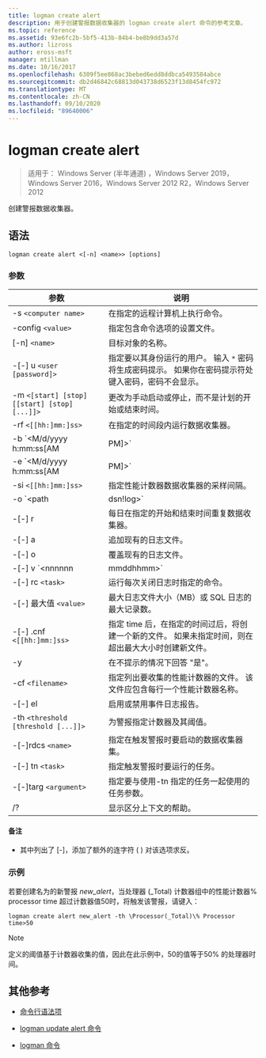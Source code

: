 ```yaml
---
title: logman create alert
description: 用于创建警报数据收集器的 logman create alert 命令的参考文章。
ms.topic: reference
ms.assetid: 93e6fc2b-5bf5-413b-84b4-be8b9dd3a57d
ms.author: lizross
author: eross-msft
manager: mtillman
ms.date: 10/16/2017
ms.openlocfilehash: 6309f5ee868ac3bebed6edd8ddbca5493584abce
ms.sourcegitcommit: db2d46842c68813d043738d6523f13d8454fc972
ms.translationtype: MT
ms.contentlocale: zh-CN
ms.lasthandoff: 09/10/2020
ms.locfileid: "89640006"
---
```

# <a name="logman-create-alert"></a>logman create alert

> 适用于： Windows Server (半年通道) ，Windows Server 2019，Windows Server 2016，Windows Server 2012 R2，Windows Server 2012

创建警报数据收集器。

## <a name="syntax"></a>语法

```
logman create alert <[-n] <name>> [options]
```

### <a name="parameters"></a>参数

| 参数 | 说明 |
| --------- | ----------- |
| -s `<computer name>` | 在指定的远程计算机上执行命令。 |
| -config `<value>` | 指定包含命令选项的设置文件。 |
| [-n] `<name>` | 目标对象的名称。 |
| -[-] u `<user [password]>` | 指定要以其身份运行的用户。 输入 `*` 密码将生成密码提示。 如果你在密码提示符处键入密码，密码不会显示。 |
| -m `<[start] [stop] [[start] [stop] [...]]>` | 更改为手动启动或停止，而不是计划的开始或结束时间。 |
| -rf `<[[hh:]mm:]ss>` | 在指定的时间段内运行数据收集器。 |
| -b `<M/d/yyyy h:mm:ss[AM|PM]>` | 开始在指定时间收集数据。 |
| -e `<M/d/yyyy h:mm:ss[AM|PM]>` | 结束在指定时间收集的数据。 |
| -si `<[[hh:]mm:]ss>` | 指定性能计数器数据收集器的采样间隔。 |
| -o `<path|dsn!log>` | 指定 SQL 数据库中的输出日志文件或 DSN 和日志集名称。 |
| -[-] r | 每日在指定的开始和结束时间重复数据收集器。 |
| -[-] a | 追加现有的日志文件。 |
| -[-] o | 覆盖现有的日志文件。 |
| -[-] v `<nnnnnn|mmddhhmm>` | 将文件版本信息附加到日志文件名称的末尾。 |
| -[-] rc `<task>` | 运行每次关闭日志时指定的命令。 |
| -[-] 最大值 `<value>` | 最大日志文件大小（MB）或 SQL 日志的最大记录数。 |
| -[-] .cnf `<[[hh:]mm:]ss>` | 指定 time 后，在指定的时间过后，将创建一个新的文件。 如果未指定时间，则在超出最大大小时创建新文件。 |
| -y | 在不提示的情况下回答 "是"。 |
| -cf `<filename>` | 指定列出要收集的性能计数器的文件。 该文件应包含每行一个性能计数器名称。 |
| -[-] el | 启用或禁用事件日志报告。 |
| -th `<threshold [threshold [...]]>` | 为警报指定计数器及其阈值。 |
| -[-]rdcs `<name>` | 指定在触发警报时要启动的数据收集器集。 |
| -[-] tn `<task>` | 指定触发警报时要运行的任务。 |
| -[-]targ `<argument>` | 指定要与使用-tn 指定的任务一起使用的任务参数。 |
| /? | 显示区分上下文的帮助。 |

#### <a name="remarks"></a>备注

- 其中列出了 [-]，添加了额外的连字符 ( ) 对该选项求反。

### <a name="examples"></a>示例

若要创建名为的新警报 *new_alert*，当处理器 (_Total) 计数器组中的性能计数器% processor time 超过计数器值50时，将触发该警报，请键入：

```
logman create alert new_alert -th \Processor(_Total)\% Processor time>50
```

> [!NOTE]
> 定义的阈值基于计数器收集的值，因此在此示例中，50的值等于50% 的处理器时间。

## <a name="additional-references"></a>其他参考

- [命令行语法项](command-line-syntax-key.md)

- [logman update alert 命令](logman-update-alert.md)

- [logman 命令](logman.md)
